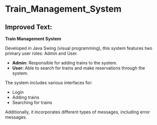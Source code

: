 # Train_Management_System
## Improved Text:

**Train Management System**

Developed in Java Swing (visual programming), this system features two primary user roles: Admin and User.

* **Admin:** Responsible for adding trains to the system.
* **User:** Able to search for trains and make reservations through the system.

The system includes various interfaces for:
* Login
* Adding trains
* Searching for trains

Additionally, it incorporates different types of messages, including error messages.

